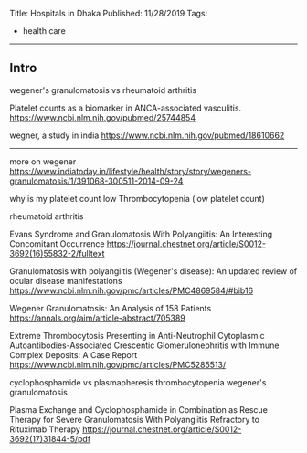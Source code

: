 Title: Hospitals in Dhaka
Published: 11/28/2019
Tags:
  - health care
---
## Intro
wegener's granulomatosis vs rheumatoid arthritis


Platelet counts as a biomarker in ANCA-associated vasculitis.
https://www.ncbi.nlm.nih.gov/pubmed/25744854


wegner, a study in india
https://www.ncbi.nlm.nih.gov/pubmed/18610662


-----------------

more on wegener
https://www.indiatoday.in/lifestyle/health/story/story/wegeners-granulomatosis/1/391068-300511-2014-09-24

why is my platelet count low
Thrombocytopenia (low platelet count)

rheumatoid arthritis

Evans Syndrome and Granulomatosis With Polyangiitis: An Interesting Concomitant Occurrence
https://journal.chestnet.org/article/S0012-3692(16)55832-2/fulltext

Granulomatosis with polyangiitis (Wegener's disease): An updated review of ocular disease manifestations
https://www.ncbi.nlm.nih.gov/pmc/articles/PMC4869584/#bib16

Wegener Granulomatosis: An Analysis of 158 Patients
https://annals.org/aim/article-abstract/705389

Extreme Thrombocytosis Presenting in Anti-Neutrophil Cytoplasmic Autoantibodies-Associated Crescentic Glomerulonephritis with Immune Complex Deposits: A Case Report
https://www.ncbi.nlm.nih.gov/pmc/articles/PMC5285513/

cyclophosphamide vs plasmapheresis
thrombocytopenia wegener's granulomatosis

Plasma Exchange and Cyclophosphamide in Combination as Rescue Therapy for Severe Granulomatosis With Polyangiitis Refractory to Rituximab Therapy
https://journal.chestnet.org/article/S0012-3692(17)31844-5/pdf
